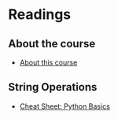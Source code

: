 # Readings

## About the course

- [About this course](./Readings/About_this_course.md)

## String Operations

- [Cheat Sheet: Python Basics](./Readings/Cheat_Sheet-Python_Basics.md)